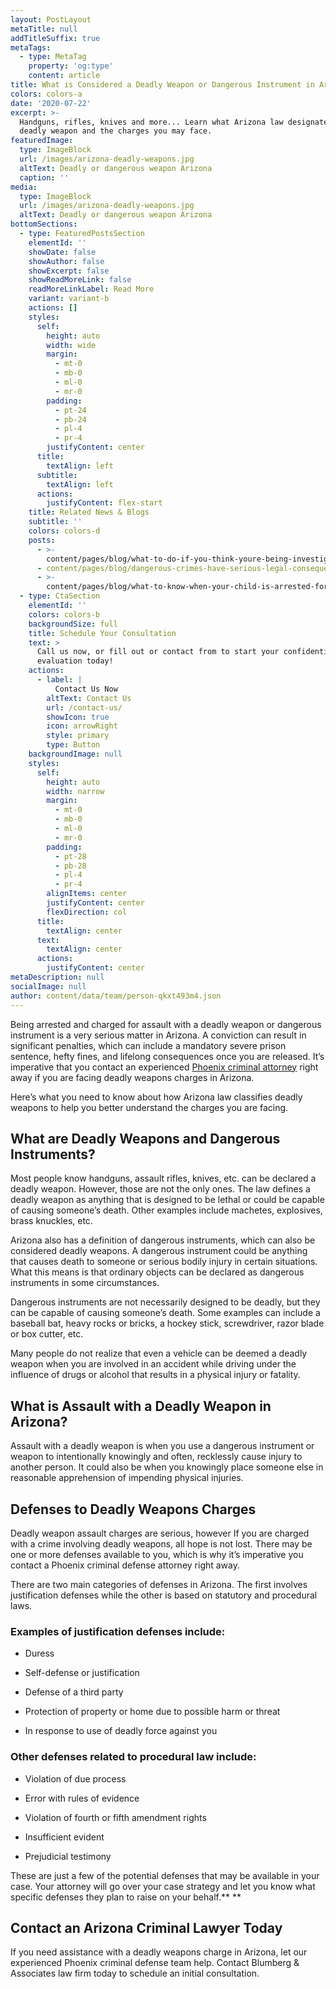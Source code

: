 ```yaml
---
layout: PostLayout
metaTitle: null
addTitleSuffix: true
metaTags:
  - type: MetaTag
    property: 'og:type'
    content: article
title: What is Considered a Deadly Weapon or Dangerous Instrument in Arizona?
colors: colors-a
date: '2020-07-22'
excerpt: >-
  Handguns, rifles, knives and more... Learn what Arizona law designates as a
  deadly weapon and the charges you may face.
featuredImage:
  type: ImageBlock
  url: /images/arizona-deadly-weapons.jpg
  altText: Deadly or dangerous weapon Arizona
  caption: ''
media:
  type: ImageBlock
  url: /images/arizona-deadly-weapons.jpg
  altText: Deadly or dangerous weapon Arizona
bottomSections:
  - type: FeaturedPostsSection
    elementId: ''
    showDate: false
    showAuthor: false
    showExcerpt: false
    showReadMoreLink: false
    readMoreLinkLabel: Read More
    variant: variant-b
    actions: []
    styles:
      self:
        height: auto
        width: wide
        margin:
          - mt-0
          - mb-0
          - ml-0
          - mr-0
        padding:
          - pt-24
          - pb-24
          - pl-4
          - pr-4
        justifyContent: center
      title:
        textAlign: left
      subtitle:
        textAlign: left
      actions:
        justifyContent: flex-start
    title: Related News & Blogs
    subtitle: ''
    colors: colors-d
    posts:
      - >-
        content/pages/blog/what-to-do-if-you-think-youre-being-investigated-for-a-crime-in-phoenix.md
      - content/pages/blog/dangerous-crimes-have-serious-legal-consequences.md
      - >-
        content/pages/blog/what-to-know-when-your-child-is-arrested-for-a-crime-in-phoenix.md
  - type: CtaSection
    elementId: ''
    colors: colors-b
    backgroundSize: full
    title: Schedule Your Consultation
    text: >
      Call us now, or fill out or contact from to start your confidential case
      evaluation today!
    actions:
      - label: |
          Contact Us Now
        altText: Contact Us
        url: /contact-us/
        showIcon: true
        icon: arrowRight
        style: primary
        type: Button
    backgroundImage: null
    styles:
      self:
        height: auto
        width: narrow
        margin:
          - mt-0
          - mb-0
          - ml-0
          - mr-0
        padding:
          - pt-28
          - pb-28
          - pl-4
          - pr-4
        alignItems: center
        justifyContent: center
        flexDirection: col
      title:
        textAlign: center
      text:
        textAlign: center
      actions:
        justifyContent: center
metaDescription: null
socialImage: null
author: content/data/team/person-qkxt493m4.json
---
```

Being arrested and charged for assault with a deadly weapon or dangerous instrument is a very serious matter in Arizona. A conviction can result in significant penalties, which can include a mandatory severe prison sentence, hefty fines, and lifelong consequences once you are released. It’s imperative that you contact an experienced [Phoenix criminal attorney](https://azblumberglaw.com/phoenix-criminal-attorney/) right away if you are facing deadly weapons charges in Arizona.

Here’s what you need to know about how Arizona law classifies deadly weapons to help you better understand the charges you are facing.

## **What are Deadly Weapons and Dangerous Instruments?**

Most people know handguns, assault rifles, knives, etc. can be declared a deadly weapon. However, those are not the only ones. The law defines a deadly weapon as anything that is designed to be lethal or could be capable of causing someone’s death. Other examples include machetes, explosives, brass knuckles, etc.

Arizona also has a definition of dangerous instruments, which can also be considered deadly weapons. A dangerous instrument could be anything that causes death to someone or serious bodily injury in certain situations. What this means is that ordinary objects can be declared as dangerous instruments in some circumstances.

Dangerous instruments are not necessarily designed to be deadly, but they can be capable of causing someone’s death. Some examples can include a baseball bat, heavy rocks or bricks, a hockey stick, screwdriver, razor blade or box cutter, etc.

Many people do not realize that even a vehicle can be deemed a deadly weapon when you are involved in an accident while driving under the influence of drugs or alcohol that results in a physical injury or fatality.

## **What is Assault with a Deadly Weapon in Arizona?**

Assault with a deadly weapon is when you use a dangerous instrument or weapon to intentionally knowingly and often, recklessly cause injury to another person. It could also be when you knowingly place someone else in reasonable apprehension of impending physical injuries.

## **Defenses to Deadly Weapons Charges**

Deadly weapon assault charges are serious, however If you are charged with a crime involving deadly weapons, all hope is not lost. There may be one or more defenses available to you, which is why it’s imperative you contact a Phoenix criminal defense attorney right away.

There are two main categories of defenses in Arizona. The first involves justification defenses while the other is based on statutory and procedural laws.

### **Examples of justification defenses include:**

*   Duress

*   Self-defense or justification

*   Defense of a third party

*   Protection of property or home due to possible harm or threat

*   In response to use of deadly force against you

### **Other defenses related to procedural law include:**

*   Violation of due process

*   Error with rules of evidence

*   Violation of fourth or fifth amendment rights

*   Insufficient evident

*   Prejudicial testimony

These are just a few of the potential defenses that may be available in your case. Your attorney will go over your case strategy and let you know what specific defenses they plan to raise on your behalf.\*\* \*\*

## **Contact an Arizona Criminal Lawyer Today**

If you need assistance with a deadly weapons charge in Arizona, let our experienced Phoenix criminal defense team help. Contact Blumberg & Associates law firm today to schedule an initial consultation.


